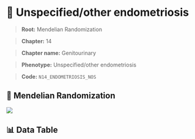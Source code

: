 # 🧪 Unspecified/other endometriosis

> **Root:** Mendelian Randomization

> **Chapter:** 14  

> **Chapter name:** Genitourinary

> **Phenotype:** Unspecified/other endometriosis  

> **Code:** `N14_ENDOMETRIOSIS_NOS`

## 🧬 Mendelian Randomization  

<img src="/MR/Figures/Forward/N14_ENDOMETRIOSIS_NOS.png"/>

## 📊 Data Table

<CsvTableMRF src="/MR/Data/Forward/N14_ENDOMETRIOSIS_NOS.csv"/>
